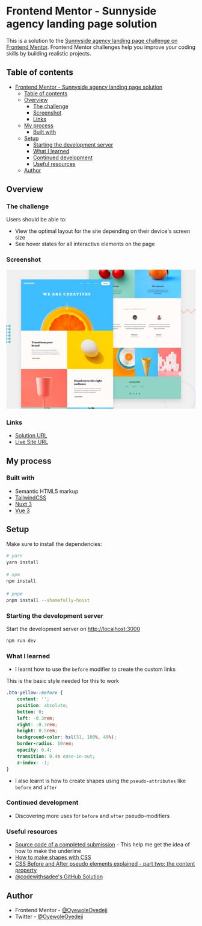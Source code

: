 # Frontend Mentor - Sunnyside agency landing page solution

This is a solution to the [Sunnyside agency landing page challenge on Frontend Mentor](https://www.frontendmentor.io/challenges/sunnyside-agency-landing-page-7yVs3B6ef). Frontend Mentor challenges help you improve your coding skills by building realistic projects.

## Table of contents

- [Frontend Mentor - Sunnyside agency landing page solution](#frontend-mentor---sunnyside-agency-landing-page-solution)
  - [Table of contents](#table-of-contents)
  - [Overview](#overview)
    - [The challenge](#the-challenge)
    - [Screenshot](#screenshot)
    - [Links](#links)
  - [My process](#my-process)
    - [Built with](#built-with)
  - [Setup](#setup)
    - [Starting the development server](#starting-the-development-server)
    - [What I learned](#what-i-learned)
    - [Continued development](#continued-development)
    - [Useful resources](#useful-resources)
  - [Author](#author)

## Overview

### The challenge

Users should be able to:

- View the optimal layout for the site depending on their device's screen size
- See hover states for all interactive elements on the page

### Screenshot

![Desktop Preview](design/desktop-preview.jpg)

### Links

- [Solution URL](https://www.frontendmentor.io/solutions/sunnyside-landing-page-using-tailwindcss-and-nuxt-3-viyMuF30aL)
- [Live Site URL](https://sunnyside-landing-page-1d36.vercel.app)

## My process

### Built with

- Semantic HTML5 markup
- [TailwindCSS](https://tailwindcss.com)
- [Nuxt 3](https://v3.nuxtjs.org)
- [Vue 3](https://vuejs.org)

## Setup

Make sure to install the dependencies:

```bash
# yarn
yarn install

# npm
npm install

# pnpm
pnpm install --shamefully-hoist
```

### Starting the development server

Start the development server on [http://localhost:3000](https://localhost:3000)

```bash
npm run dev
```

### What I learned

- I learnt how to use the `before` modifier to create the custom links

This is the basic style needed for this to work

```css
.btn-yellow::before {
    content: '';
    position: absolute;
    bottom: 0;
    left: -0.3rem;
    right: -0.3rem;
    height: 0.5rem;
    background-color: hsl(51, 100%, 49%);
    border-radius: 10rem;
    opacity: 0.4;
    transition: 0.4s ease-in-out;
    z-index: -1;
}
```

- I also learnt is how to create shapes using the `pseudo-attributes` like `before` and `after`

### Continued development

- Discovering more uses for `before` and `after` pseudo-modifiers

### Useful resources

- [Source code of a completed submission](https://sunnyside-landing-page.vercel.app) - This help me get the idea of how to make the underline
- [How to make shapes with CSS](https://www.youtube.com/watch?v=QY7Rj8aZcZk)
- [CSS Before and After pseudo elements explained - part two: the content property](https://www.youtube.com/watch?v=xoRbkm8XgfQ)
- [@codewithsadee's GitHub Solution](https://github.com/codewithsadee/sunnyside-agency-landing-page)

## Author

- Frontend Mentor - [@OyewoleOyedeji](https://frontendmentor.io/profile/OyewoleOyedeji)
- Twitter - [@OyewoleOyedeji](https://twitter.com/OyewoleOyedeji)
